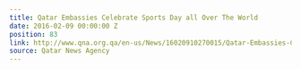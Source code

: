 ```yaml
---
title: Qatar Embassies Celebrate Sports Day all Over The World
date: 2016-02-09 00:00:00 Z
position: 83
link: http://www.qna.org.qa/en-us/News/16020910270015/Qatar-Embassies-Celebrate-Sports-Day-all-Over-The-World
source: Qatar News Agency
---
```


